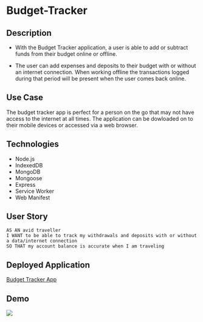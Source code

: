 # Budget-Tracker

## Description

* With the Budget Tracker application, a user is able to add or subtract funds from their budget online or offline. 

* The user can add expenses and deposits to their budget with or without an internet connection. When working offline the transactions logged during that period will be present when the user comes back online.

## Use Case

The budget tracker app is perfect for a person on the go that may not have access to the internet at all times. The application can be dowloaded on to their mobile devices or accessed via a web browser.

## Technologies

* Node.js
* IndexedDB
* MongoDB
* Mongoose
* Express
* Service Worker
* Web Manifest

## User Story

```
AS AN avid traveller
I WANT to be able to track my withdrawals and deposits with or without a data/internet connection
SO THAT my account balance is accurate when I am traveling

```

## Deployed Application

[Budget Tracker App](https://adultingwithdollars.herokuapp.com/)

## Demo

![](http://g.recordit.co/7SmiddWadv.gif)
